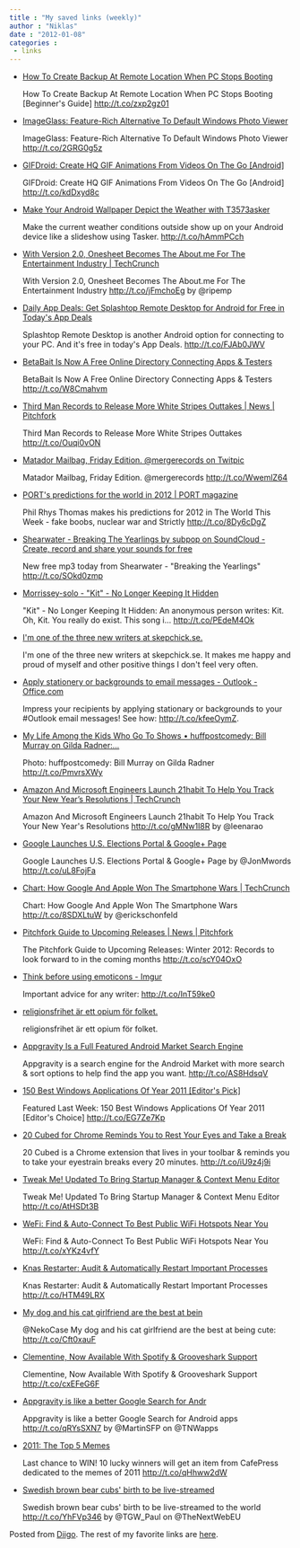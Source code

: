 ```yaml
---
title : "My saved links (weekly)"
author : "Niklas"
date : "2012-01-08"
categories : 
 - links
---
```


- [How To Create Backup At Remote Location When PC Stops Booting](http://www.addictivetips.com/windows-tips/how-to-create-backup-at-remote-location-when-pc-stops-booting/?utm_source=feedburner&utm_medium=twitter&utm_campaign=Feed%3A+Addictivetips+%28AddictiveTips%29)
    
    How To Create Backup At Remote Location When PC Stops Booting \[Beginner's Guide\] http://t.co/zxp2gz01
    
- [ImageGlass: Feature-Rich Alternative To Default Windows Photo Viewer](http://www.addictivetips.com/windows-tips/imageglass-feature-rich-alternative-to-default-windows-photo-viewer/?utm_source=feedburner&utm_medium=twitter&utm_campaign=Feed%3A+Addictivetips+%28AddictiveTips%29)
    
    ImageGlass: Feature-Rich Alternative To Default Windows Photo Viewer http://t.co/2GRG0g5z
    
- [GIFDroid: Create HQ GIF Animations From Videos On The Go \[Android\]](http://www.addictivetips.com/mobile/gifdroid-create-hq-gif-animations-from-videos-on-the-go-android/?utm_source=feedburner&utm_medium=twitter&utm_campaign=Feed%3A+Addictivetips+%28AddictiveTips%29)
    
    GIFDroid: Create HQ GIF Animations From Videos On The Go \[Android\] http://t.co/kdDxyd8c
    
- [Make Your Android Wallpaper Depict the Weather with T3573asker](http://lifehacker.com/5873887/make-your-android-wallpaper-depict-the-weather-with-tasker)
    
    Make the current weather conditions outside show up on your Android device like a slideshow using Tasker. http://t.co/hAmmPCch
    
- [With Version 2.0, Onesheet Becomes The About.me For The Entertainment Industry | TechCrunch](http://techcrunch.com/2012/01/06/with-version-2-0-onesheet-becomes-the-about-me-for-the-entertainment-industry)
    
    With Version 2.0, Onesheet Becomes The About.me For The Entertainment Industry http://t.co/jFmchoEg by @ripemp
    
- [Daily App Deals: Get Splashtop Remote Desktop for Android for Free in Today's App Deals](http://lifehacker.com/5873810/daily-app-deals-get-splashtop-remote-desktop-for-android-for-free-in-todays-app-deals)
    
    Splashtop Remote Desktop is another Android option for connecting to your PC. And it's free in today's App Deals. http://t.co/FJAb0JWV
    
- [BetaBait Is Now A Free Online Directory Connecting Apps & Testers](http://www.readwriteweb.com/archives/betabait_is_now_a_free_online_directory_connecting.php)
    
    BetaBait Is Now A Free Online Directory Connecting Apps & Testers http://t.co/W8Cmahvm
    
- [Third Man Records to Release More White Stripes Outtakes | News | Pitchfork](http://www.pitchfork.com/news/45019-third-man-records-to-release-more-white-stripes-outtakes)
    
    Third Man Records to Release More White Stripes Outtakes http://t.co/Ouqi0vON
    
- [Matador Mailbag, Friday Edition. @mergerecords on Twitpic](http://twitpic.com/84170e)
    
    Matador Mailbag, Friday Edition. @mergerecords http://t.co/WwemlZ64
    
- [PORT's predictions for the world in 2012 | PORT magazine](http://port-magazine.com/2012/01/the-world-this-week-5)
    
    Phil Rhys Thomas makes his predictions for 2012 in The World This Week - fake boobs, nuclear war and Strictly http://t.co/8Dy6cDgZ
    
- [Shearwater - Breaking The Yearlings by subpop on SoundCloud - Create, record and share your sounds for free](http://soundcloud.com/subpop/shearwater-breaking-the)
    
    New free mp3 today from Shearwater - "Breaking the Yearlings" http://t.co/SOkd0zmp
    
- [Morrissey-solo - "Kit" - No Longer Keeping It Hidden](http://www.morrissey-solo.com/content/534-Kit-No-Longer-Keeping-It-Hidden)
    
    "Kit" - No Longer Keeping It Hidden: An anonymous person writes: Kit. Oh, Kit. You really do exist. This song i... http://t.co/PEdeM4Ok
    
- [I'm one of the three new writers at skepchick.se.](http://www.diigo.com/item/note/yyfb/ojdt)
    
    I'm one of the three new writers at skepchick.se. It makes me happy and proud of myself and other positive things I don't feel very often.
    
- [Apply stationery or backgrounds to email messages - Outlook - Office.com](http://office.microsoft.com/en-us/outlook-help/apply-stationery-or-backgrounds-to-email-messages-HA010355037.aspx?CTT=1)
    
    Impress your recipients by applying stationary or backgrounds to your #Outlook email messages! See how: http://t.co/kfeeOymZ.
    
    
- [My Life Among the Kids Who Go To Shows • huffpostcomedy: Bill Murray on Gilda Radner:...](http://eternalwanting.tumblr.com/post/15204418323/huffpostcomedy-bill-murray-on-gilda-radner)
    
    Photo: huffpostcomedy: Bill Murray on Gilda Radner http://t.co/PmvrsXWy
    
- [Amazon And Microsoft Engineers Launch 21habit To Help You Track Your New Year’s Resolutions | TechCrunch](http://techcrunch.com/2012/01/02/amazon-and-microsoft-engineers-launch-21habit-to-help-you-track-your-new-years-resolutions)
    
    Amazon And Microsoft Engineers Launch 21habit To Help You Track Your New Year's Resolutions http://t.co/gMNw1I8R by @leenarao
    
- [Google Launches U.S. Elections Portal & Google+ Page](http://www.readwriteweb.com/archives/google_us_elections_portal_shows_trends_google_pag.php)
    
    Google Launches U.S. Elections Portal & Google+ Page by @JonMwords http://t.co/uL8FojFa
    
- [Chart: How Google And Apple Won The Smartphone Wars | TechCrunch](http://techcrunch.com/2012/01/02/chart-google-apple-smartphone-wars)
    
    Chart: How Google And Apple Won The Smartphone Wars http://t.co/8SDXLtuW by @erickschonfeld
    
- [Pitchfork Guide to Upcoming Releases | News | Pitchfork](http://www.pitchfork.com/news/44962-pitchfork-guide-to-upcoming-releases)
    
    The Pitchfork Guide to Upcoming Releases: Winter 2012: Records to look forward to in the coming months http://t.co/scY04OxO
    
- [Think before using emoticons - Imgur](http://imgur.com/9ACdB)
    
    Important advice for any writer: http://t.co/InT59ke0
    
- [religionsfrihet är ett opium för folket.](http://www.diigo.com/item/note/yyfb/gn8e)
    
    religionsfrihet är ett opium för folket.
    
- [Appgravity Is a Full Featured Android Market Search Engine](http://lifehacker.com/5872351/appgravity-is-a-full-featured-and-minimal-android-market-search-engine)
    
    Appgravity is a search engine for the Android Market with more search & sort options to help find the app you want. http://t.co/AS8HdsqV
    
- [150 Best Windows Applications Of Year 2011 \[Editor's Pick\]](http://www.addictivetips.com/windows-tips/150-best-windows-applications-of-year-2011-editors-pick)
    
    Featured Last Week: 150 Best Windows Applications Of Year 2011 \[Editor's Choice\] http://t.co/EG7Ze7Kp
    
- [20 Cubed for Chrome Reminds You to Rest Your Eyes and Take a Break](http://lifehacker.com/5872378/20-cubed-for-chrome-reminds-you-to-rest-your-eyes-and-take-a-break)
    
    20 Cubed is a Chrome extension that lives in your toolbar & reminds you to take your eyestrain breaks every 20 minutes. http://t.co/iU9z4j9i
    
- [Tweak Me! Updated To Bring Startup Manager & Context Menu Editor](http://www.addictivetips.com/windows-tips/tweak-me-updated-to-bring-startup-manager-context-menu-editor/?utm_source=feedburner&utm_medium=twitter&utm_campaign=Feed%3A+Addictivetips+%28AddictiveTips%29)
    
    Tweak Me! Updated To Bring Startup Manager & Context Menu Editor http://t.co/AtHSDt3B
    
- [WeFi: Find & Auto-Connect To Best Public WiFi Hotspots Near You](http://www.addictivetips.com/windows-tips/wefi-find-auto-connect-to-best-public-wifi-hotspots-near-you/?utm_source=feedburner&utm_medium=twitter&utm_campaign=Feed%3A+Addictivetips+%28AddictiveTips%29)
    
    WeFi: Find & Auto-Connect To Best Public WiFi Hotspots Near You http://t.co/xYKz4vfY
    
- [Knas Restarter: Audit & Automatically Restart Important Processes](http://www.addictivetips.com/windows-tips/knas-restarter-audit-automatically-restart-important-processes/?utm_source=feedburner&utm_medium=twitter&utm_campaign=Feed%3A+Addictivetips+%28AddictiveTips%29)
    
    Knas Restarter: Audit & Automatically Restart Important Processes http://t.co/HTM49LRX
    
- [My dog and his cat girlfriend are the best at bein](http://www.diigo.com/item/note/yyfb/6t0y)
    
    @NekoCase My dog and his cat girlfriend are the best at being cute: http://t.co/Cft0xauF
    
- [Clementine, Now Available With Spotify & Grooveshark Support](http://www.addictivetips.com/ubuntu-linux-tips/clementine-now-available-with-spotify-grooveshark-support/?utm_source=feedburner&utm_medium=twitter&utm_campaign=Feed%3A+Addictivetips+%28AddictiveTips%29)
    
    Clementine, Now Available With Spotify & Grooveshark Support http://t.co/cxEFeG6F
    
- [Appgravity is like a better Google Search for Andr](http://t.co/qRYsSXN7)
    
    Appgravity is like a better Google Search for Android apps http://t.co/qRYsSXN7 by @MartinSFP on @TNWapps
    
- [2011: The Top 5 Memes](http://thenextweb.com/shareables/2011/12/28/2011-the-5-top-memes)
    
    Last chance to WIN! 10 lucky winners will get an item from CafePress dedicated to the memes of 2011 http://t.co/qHhww2dW
    
- [Swedish brown bear cubs' birth to be live-streamed](http://t.co/YhFVp346)
    
    Swedish brown bear cubs' birth to be live-streamed to the world http://t.co/YhFVp346 by @TGW\_Paul on @TheNextWebEU
    

Posted from [Diigo](http://www.diigo.com). The rest of my favorite links are [here](http://www.diigo.com/user/npivic).
